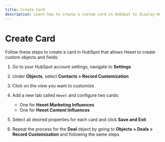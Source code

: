 ```yaml
---
title: Create Card
description: Learn how to create a custom card in HubSpot to display Heeet marketing intelligence data.
---
```


# Create Card

Follow these steps to create a card in HubSpot that allows Heeet to create custom objects and fields:

1. Go to your HubSpot account settings, navigate to **Settings**

2. Under **Objects**, select **Contacts > Record Customization**

3. Click on the view you want to customize

4. Add a new tab called `Heeet` and configure two cards:
   - One for **Heeet Marketing Influences**
   - One for **Heeet Content Influences**

5. Select all desired properties for each card and click **Save and Exit**

6. Repeat the process for the **Deal** object by going to **Objects > Deals > Record Customization** and following the same steps
